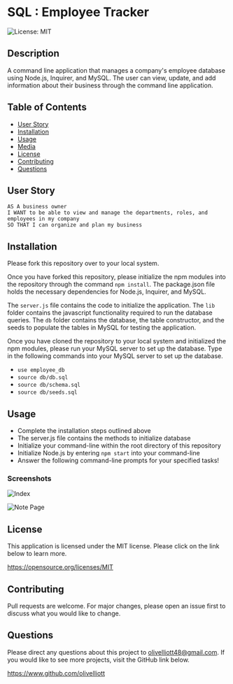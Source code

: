 # SQL : Employee Tracker
![License: MIT](https://img.shields.io/badge/License-MIT-yellow.svg)

## Description
A command line application that manages a company's employee database using Node.js, Inquirer, and MySQL. The user can view, update, and add information about their business through the command line application.

## Table of Contents
- [User Story](#user-story)
- [Installation](#installation)
- [Usage](#usage)
- [Media](#media)
- [License](#license)
- [Contributing](#contributing)
- [Questions](#questions)

## User Story

```
AS A business owner
I WANT to be able to view and manage the departments, roles, and employees in my company
SO THAT I can organize and plan my business
```

## Installation

Please fork this repository over to your local system.

Once you have forked this repository, please initialize the npm modules into the repository through the command `npm install`. The package.json file holds the necessary dependencies for Node.js, Inquirer, and MySQL.

The `server.js` file contains the code to initialize the application. The `lib` folder contains the javascript functionality required to run the database queries. The `db` folder contains the database, the table constructor, and the seeds to populate the tables in MySQL for testing the application.

Once you have cloned the repository to your local system and initialized the npm modules, please run your MySQL server to set up the database. Type in the following commands into your MySQL server to set up the database.

- `use employee_db`
- `source db/db.sql`
- `source db/schema.sql`
- `source db/seeds.sql`

## Usage

- Complete the installation steps outlined above
- The server.js file contains the methods to initialize database
- Initialize your command-line within the root directory of this repository
- Initialize Node.js by entering `npm start` into your command-line
- Answer the following command-line prompts for your specified tasks!

### Screenshots

![Index](./assets/images/index-screenshot.png)

![Note Page](./assets/images/notes-screenshot.png)

## License
This application is licensed under the MIT license. Please click on the link below to learn more.

https://opensource.org/licenses/MIT

## Contributing

Pull requests are welcome. For major changes, please open an issue first to discuss what you would like to change.

## Questions

Please direct any questions about this project to olivelliott48@gmail.com. If you would like to see more projects, visit the GitHub link below.

https://www.github.com/olivelliott
